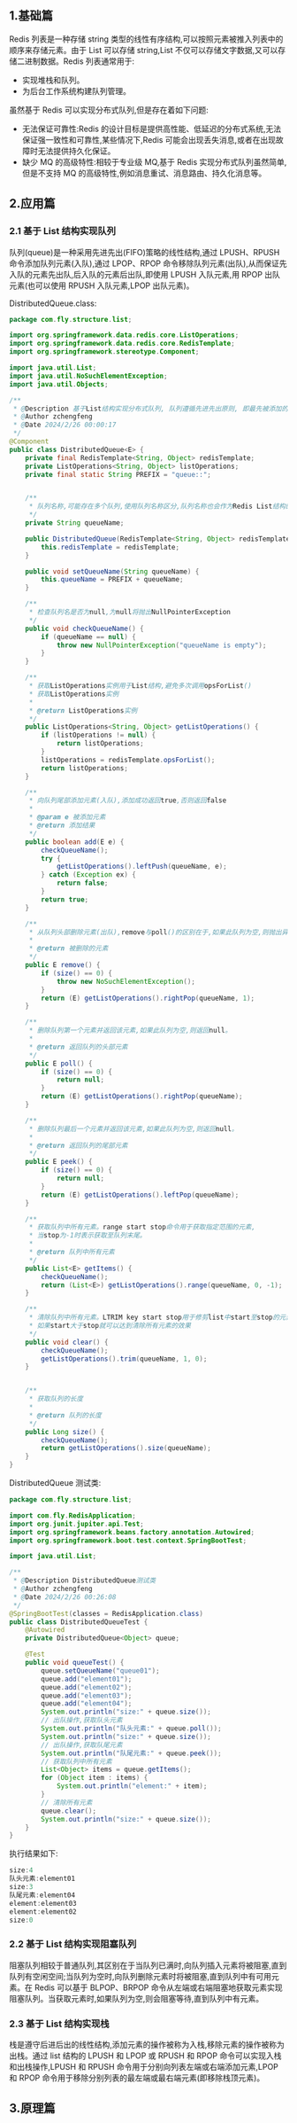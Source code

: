 ## 1.基础篇

Redis 列表是一种存储 string 类型的线性有序结构,可以按照元素被推入列表中的顺序来存储元素。由于 List 可以存储 string,List 不仅可以存储文字数据,又可以存储二进制数据。Redis 列表通常用于:

- 实现堆栈和队列。
- 为后台工作系统构建队列管理。

虽然基于 Redis 可以实现分布式队列,但是存在着如下问题:

- 无法保证可靠性:Redis 的设计目标是提供高性能、低延迟的分布式系统,无法保证强一致性和可靠性,某些情况下,Redis 可能会出现丢失消息,或者在出现故障时无法提供持久化保证。
- 缺少 MQ 的高级特性:相较于专业级 MQ,基于 Redis 实现分布式队列虽然简单,但是不支持 MQ 的高级特性,例如消息重试、消息路由、持久化消息等。

## 2.应用篇

### 2.1 基于 List 结构实现队列

队列(queue)是一种采用先进先出(FIFO)策略的线性结构,通过 LPUSH、RPUSH 命令添加队列元素(入队),通过 LPOP、RPOP 命令移除队列元素(出队),从而保证先入队的元素先出队,后入队的元素后出队,即使用 LPUSH 入队元素,用 RPOP 出队元素(也可以使用 RPUSH 入队元素,LPOP 出队元素)。

DistributedQueue.class:

```java
package com.fly.structure.list;

import org.springframework.data.redis.core.ListOperations;
import org.springframework.data.redis.core.RedisTemplate;
import org.springframework.stereotype.Component;

import java.util.List;
import java.util.NoSuchElementException;
import java.util.Objects;

/**
 * @Description 基于List结构实现分布式队列, 队列遵循先进先出原则, 即最先被添加的最先被删除
 * @Author zchengfeng
 * @Date 2024/2/26 00:00:17
 */
@Component
public class DistributedQueue<E> {
    private final RedisTemplate<String, Object> redisTemplate;
    private ListOperations<String, Object> listOperations;
    private final static String PREFIX = "queue::";


    /**
     * 队列名称,可能存在多个队列,使用队列名称区分,队列名称也会作为Redis List结构的key
     */
    private String queueName;

    public DistributedQueue(RedisTemplate<String, Object> redisTemplate) {
        this.redisTemplate = redisTemplate;
    }

    public void setQueueName(String queueName) {
        this.queueName = PREFIX + queueName;
    }

    /**
     * 检查队列名是否为null,为null将抛出NullPointerException
     */
    public void checkQueueName() {
        if (queueName == null) {
            throw new NullPointerException("queueName is empty");
        }
    }

    /**
     * 获取ListOperations实例用于List结构,避免多次调用opsForList()
     * 获取ListOperations实例
     *
     * @return ListOperations实例
     */
    public ListOperations<String, Object> getListOperations() {
        if (listOperations != null) {
            return listOperations;
        }
        listOperations = redisTemplate.opsForList();
        return listOperations;
    }

    /**
     * 向队列尾部添加元素(入队),添加成功返回true,否则返回false
     *
     * @param e 被添加元素
     * @return 添加结果
     */
    public boolean add(E e) {
        checkQueueName();
        try {
            getListOperations().leftPush(queueName, e);
        } catch (Exception ex) {
            return false;
        }
        return true;
    }

    /**
     * 从队列头部删除元素(出队),remove与poll()的区别在于,如果此队列为空,则抛出异常。
     *
     * @return 被删除的元素
     */
    public E remove() {
        if (size() == 0) {
            throw new NoSuchElementException();
        }
        return (E) getListOperations().rightPop(queueName, 1);
    }

    /**
     * 删除队列第一个元素并返回该元素,如果此队列为空,则返回null。
     *
     * @return 返回队列的头部元素
     */
    public E poll() {
        if (size() == 0) {
            return null;
        }
        return (E) getListOperations().rightPop(queueName);
    }

    /**
     * 删除队列最后一个元素并返回该元素,如果此队列为空,则返回null。
     *
     * @return 返回队列的尾部元素
     */
    public E peek() {
        if (size() == 0) {
            return null;
        }
        return (E) getListOperations().leftPop(queueName);
    }

    /**
     * 获取队列中所有元素。range start stop命令用于获取指定范围的元素,
     * 当stop为-1时表示获取至队列末尾。
     *
     * @return 队列中所有元素
     */
    public List<E> getItems() {
        checkQueueName();
        return (List<E>) getListOperations().range(queueName, 0, -1);
    }

    /**
     * 清除队列中所有元素。LTRIM key start stop用于修剪list中start至stop的元素,
     * 如果start大于stop就可以达到清除所有元素的效果
     */
    public void clear() {
        checkQueueName();
        getListOperations().trim(queueName, 1, 0);
    }


    /**
     * 获取队列的长度
     *
     * @return 队列的长度
     */
    public Long size() {
        checkQueueName();
        return getListOperations().size(queueName);
    }
}
```

DistributedQueue 测试类:

```java
package com.fly.structure.list;

import com.fly.RedisApplication;
import org.junit.jupiter.api.Test;
import org.springframework.beans.factory.annotation.Autowired;
import org.springframework.boot.test.context.SpringBootTest;

import java.util.List;

/**
 * @Description DistributedQueue测试类
 * @Author zchengfeng
 * @Date 2024/2/26 00:26:08
 */
@SpringBootTest(classes = RedisApplication.class)
public class DistributedQueueTest {
    @Autowired
    private DistributedQueue<Object> queue;

    @Test
    public void queueTest() {
        queue.setQueueName("queue01");
        queue.add("element01");
        queue.add("element02");
        queue.add("element03");
        queue.add("element04");
        System.out.println("size:" + queue.size());
        // 出队操作,获取队头元素
        System.out.println("队头元素:" + queue.poll());
        System.out.println("size:" + queue.size());
        // 出队操作,获取队尾元素
        System.out.println("队尾元素:" + queue.peek());
        // 获取队列中所有元素
        List<Object> items = queue.getItems();
        for (Object item : items) {
            System.out.println("element:" + item);
        }
        // 清除所有元素
        queue.clear();
        System.out.println("size:" + queue.size());
    }
}
```

执行结果如下:

```java
size:4
队头元素:element01
size:3
队尾元素:element04
element:element03
element:element02
size:0
```

### 2.2 基于 List 结构实现阻塞队列

阻塞队列相较于普通队列,其区别在于当队列已满时,向队列插入元素将被阻塞,直到队列有空闲空间;当队列为空时,向队列删除元素时将被阻塞,直到队列中有可用元素。在 Redis 可以基于 BLPOP、BRPOP 命令从左端或右端阻塞地获取元素实现阻塞队列。当获取元素时,如果队列为空,则会阻塞等待,直到队列中有元素。

### 2.3 基于 List 结构实现栈

栈是遵守后进后出的线性结构,添加元素的操作被称为入栈,移除元素的操作被称为出栈。通过 list 结构的 LPUSH 和 LPOP 或 RPUSH 和 RPOP 命令可以实现入栈和出栈操作,LPUSH 和 RPUSH 命令用于分别向列表左端或右端添加元素,LPOP 和 RPOP 命令用于移除分别列表的最左端或最右端元素(即移除栈顶元素)。

## 3.原理篇
